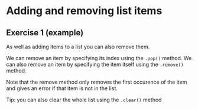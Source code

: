 # Adding and removing list items
## Exercise 1 (example)

As well as adding items to a list you can also remove them.

We can remove an item by specifying its index using the `.pop()` method. We can also remove an item by specifying the item itself using the `.remove()` method.

Note that the remove method only removes the first occurence of the item and gives an error if that item is not in the list.

Tip: you can also clear the whole list using the `.clear()` method